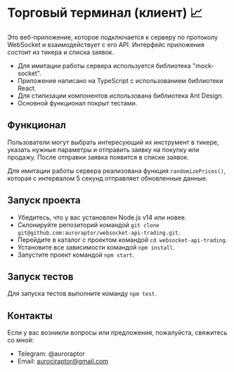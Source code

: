 # Торговый терминал (клиент) 📈

Это веб-приложение, которое подключается к серверу по протоколу WebSocket и взаимодействует с его API. Интерфейс приложения состоит из тикера и списка заявок.

- Для имитации работы сервера используется библиотека "mock-socket".
- Приложение написано на TypeScript с использованием библиотеки React.
- Для стилизации компонентов использована библиотека Ant Design.
- Основной функционал покрыт тестами.

## Функционал

Пользователи могут выбрать интересующий их инструмент в тикере, указать нужные параметры и отправить заявку на покупку или продажу. После отправки заявка появится в списке заявок.

Для имитации работы сервера реализована функция `randomizePrices()`, которая с интервалом 5 секунд отправляет обновленные данные.

## Запуск проекта

- Убедитесь, что у вас установлен Node.js v14 или новее.
- Склонируйте репозиторий командой `git clone git@github.com:auroraptor/websocket-api-trading.git`.
- Перейдите в каталог с проектом командой `cd websocket-api-trading`.
- Установите все зависимости командой `npm install`.
- Запустите проект командой `npm start`.

## Запуск тестов

Для запуска тестов выполните команду `npm test`.

## Контакты

Если у вас возникли вопросы или предложения, пожалуйста, свяжитесь со мной:

- Telegram: @auroraptor
- Email: aurociraptor@gmail.com
